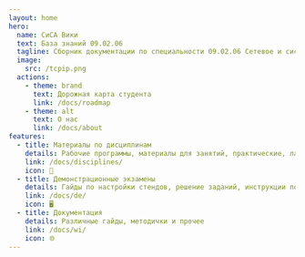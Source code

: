 ```yaml
---
layout: home
hero:
  name: СиСА Вики
  text: База знаний 09.02.06
  tagline: Сборник документации по специальности 09.02.06 Сетевое и системное администрирование
  image:
    src: /tcpip.png
  actions:
    - theme: brand
      text: Дорожная карта студента
      link: /docs/roadmap
    - theme: alt
      text: О нас
      link: /docs/about
features:
  - title: Материалы по дисциплинам
    details: Рабочие программы, материалы для занятий, практические, лабораторные и самостаятельные работы...
    link: /docs/disciplines/
    icon: 📖
  - title: Демонстрационные экзамены
    details: Гайды по настройки стендов, решение заданий, инструкции по проверке заданий...
    link: /docs/de/
    icon: 🖥️
  - title: Документация
    details: Различные гайды, методички и прочее
    link: /docs/wi/
    icon: 🌐
---
```

